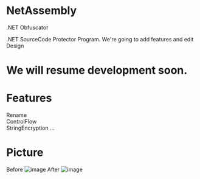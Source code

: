 # NetAssembly
.NET Obfuscator  

.NET SourceCode Protector Program.
We're going to add features and edit Design

# We will resume development soon.

# Features
Rename  
ControlFlow  
StringEncryption ...    

  
# Picture

Before
![image](https://github.com/KingJunSeong/NetAssembly/assets/82876235/6cb00f7e-8b6f-440d-9677-850e152cf9f0)
After
![image](https://github.com/KingJunSeong/NetAssembly/assets/82876235/8d1218ad-7b01-4fc6-b004-1dbf77073943)
